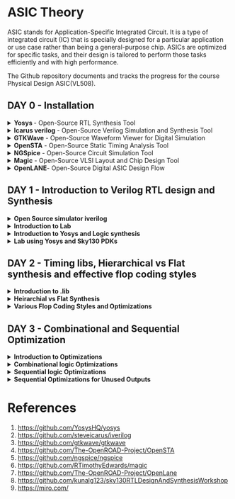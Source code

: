 # ASIC Theory
ASIC stands for Application-Specific Integrated Circuit. It is a type of integrated circuit (IC) that is specially designed for a particular application or use case rather than being a general-purpose chip. ASICs are optimized for specific tasks, and their design is tailored to perform those tasks efficiently and with high performance.

The Github repository documents and tracks the progress for the course Physical Design ASIC(VL508).  



## DAY 0 - Installation

<details>
<summary> <strong> Yosys </strong> - Open-Source RTL Synthesis Tool </summary>

Yosys is a powerful and widely-used open-source RTL synthesis tool that enables designers to convert Verilog RTL code into optimized gate-level representations suitable for ASIC or FPGA implementation. It is designed for digital hardware design and offers a plethora of features, including RTL synthesis, technology mapping, optimization, and formal verification capabilities. With a scripting interface and an active community of users and developers, Yosys provides flexibility, efficiency, and cost-effectiveness for various digital design projects.

**Key Features**:
- RTL Synthesis: Yosys takes Verilog RTL code as input and performs RTL synthesis, generating a gate-level netlist.
- Technology Mapping: The tool maps the RTL design to a specific library of standard cells, allowing optimization for target technologies.
- Optimization: Yosys employs various algorithms to optimize the design for improved performance, area, and power consumption.
- Formal Verification: The tool includes formal verification capabilities to ensure the correctness of the design.
- Scripting Interface: Yosys provides a scripting interface, enabling users to write custom synthesis scripts for specific design flows and optimizations.
- Open-Source and Community-Driven: Yosys is an open-source project with an active community, constantly contributing to its development and improvement.
  
**Installation**

Yosys is installed using the following set of steps.

```bash
$ git clone https://github.com/YosysHQ/yosys.git
$ cd yosys-master 
$ sudo apt install make (If make is not installed please install it) 
$ sudo apt-get install build-essential clang bison flex \
    libreadline-dev gawk tcl-dev libffi-dev git \
    graphviz xdot pkg-config python3 libboost-system-dev \
    libboost-python-dev libboost-filesystem-dev zlib1g-dev
$ make config-gcc
$ make 
$ sudo make install
```
Screenshot after installation-
![yosys](https://github.com/Shant1R/Shant_IIITB/assets/59409568/6ac97051-4660-4722-b384-26eb6aba3260)

</details>

<details>

<summary><strong>Icarus verilog</strong> - Open-Source Verilog Simulation and Synthesis Tool</summary>

Iverilog is a widely-used open-source Verilog simulation and synthesis tool that allows designers to simulate and synthesize digital hardware designs described in Verilog HDL. It offers a comprehensive set of features for both simulation and synthesis, making it a valuable tool for digital design projects of all scales. With its versatility and community-driven development, Iverilog provides an efficient and cost-effective solution for verifying and implementing digital designs.

**Key Features**:
- Verilog Simulation: Iverilog supports simulation of Verilog designs, enabling users to test and verify their digital circuits' functionality.
- Synthesis Support: The tool provides synthesis capabilities, allowing designers to generate gate-level netlists suitable for ASIC or FPGA implementation.
- IEEE Standard Compliance: Iverilog adheres to the IEEE 1364-2005 Verilog standard, ensuring compatibility with a wide range of Verilog designs.
- VPI (Verilog Programming Interface) Support: Iverilog supports VPI, enabling users to write C/C++ programs to interact with the simulation or synthesis process.
- Efficient and Scalable: Iverilog is known for its efficiency, making it suitable for small hobbyist projects as well as large-scale commercial designs.
- Open-Source and Community-Driven: Being an open-source tool, Iverilog benefits from an active community of users and developers, continually improving and enhancing its capabilities.
  
**Installation**

Icarus Verilog also known as iverilog is installed using the following command.

```bash
$ sudo apt-get update
$ sudo apt-get install iverilog

```
Screenshot after installation-
![iverilog](https://github.com/Shant1R/Shant_IIITB/assets/59409568/4f77ee22-b0b3-4c96-9f8e-1b74443579e4)


</details>

<details>
<summary><strong>GTKWave</strong> - Open-Source Waveform Viewer for Digital Simulation</summary>

GTKWave is a popular open-source waveform viewer designed to visualize and analyze simulation results of digital designs. As an essential tool in digital hardware development, GTKWave allows users to examine waveforms generated by Verilog or VHDL simulation, making it easier to debug and verify the behavior of complex digital circuits. With its user-friendly interface and active community support, GTKWave is a valuable asset for engineers and hobbyists involved in digital design and verification projects.

**Key Features**:
- Waveform Visualization: GTKWave provides a graphical interface to display simulation waveforms, helping users gain insights into the behavior of digital circuits.
- Support for Various Formats: The tool supports various waveform formats, including VCD (Value Change Dump), FST (Fast Signal Trace), LXT, and VZT.
- Zoom and Navigation: GTKWave allows users to zoom in and out on specific regions of the waveform and provides convenient navigation tools for easy waveform analysis.
- Signal Grouping: Users can group related signals together, simplifying the visualization of complex designs.
- Cross-Platform Compatibility: GTKWave is available for multiple platforms, including Windows, macOS, and Linux, making it accessible to a wide range of users.
- Extensible and Customizable: Users can extend GTKWave's functionality through scripting and customize the appearance and behavior of the waveform viewer.
- Open-Source and Community-Driven: As an open-source project, GTKWave benefits from continuous community contributions, ensuring the tool's ongoing improvement and relevance

**Installation**

GTKWave is installed using the following commands.

```bash
$ sudo apt update
$ sudo apt install gtkwave
```
Screenshot after installation-
![gtkwave](https://github.com/Shant1R/Shant_IIITB/assets/59409568/ae8c7922-c337-4157-839f-c8f1f62265b2)

</details>


<details>
<summary><strong>OpenSTA</strong> - Open-Source Static Timing Analysis Tool</summary>

OpenSTA is a powerful open-source Static Timing Analysis (STA) tool designed to analyze digital integrated circuits and provide critical timing information. As an essential component of the digital design flow, OpenSTA enables engineers to perform timing verification, identify potential timing violations, and optimize the performance of complex designs. With its versatile features and community-driven development, OpenSTA is a valuable resource for designers working on ASIC or FPGA projects.

**Key Features**:
- Static Timing Analysis: OpenSTA performs static timing analysis to determine the critical paths and timing violations in digital designs.
- Liberty File Support: The tool supports industry-standard Liberty format files, which contain timing information about the standard cells used in the design.
- Path Tracing and Reporting: OpenSTA traces critical timing paths and generates detailed timing reports, highlighting setup and hold violations.
- Constraints Support: Designers can specify timing constraints in the design using standard Synopsys Design Constraints (SDC) files, which OpenSTA interprets during the analysis.
- Highly Scalable: OpenSTA can handle designs of varying sizes, from small digital circuits to large-scale industrial projects, making it suitable for a broad range of applications.
- Interactive Visualization: OpenSTA provides an interactive graphical interface to visualize and navigate through the timing paths in the design.
- Open-Source and Community-Driven: As an open-source project, OpenSTA benefits from contributions and feedback from a community of users and developers, ensuring continuous improvement and adaptability to new technologies.

**Installation**

To install OpenSTA, follow the given github link and download the following prerequisites- 

```bash
https://github.com/The-OpenROAD-Project/OpenSTA
```

```bash
$ sudo apt-get install cmake
$ sudo apt-get install clang
$ sudo apt-get install gcc
$ sudo apt-get install tcl
$ sudo apt-get install swig
$ sudo apt-get install bison
$ sudo apt-get install flex
```

Installation commands for openSTA
```bash
$ git clone https://github.com/The-OpenROAD-Project/OpenSTA.git
$ cd OpenSTA
$ mkdir build
$ cd build
$ cmake ..
$ make
```
Screenshot after installation-
![opensta](https://github.com/Shant1R/Shant_IIITB/assets/59409568/36537253-8d3e-4f7a-9358-35c3f5c04e55)

</details>


<details>
<summary><strong>NGSpice</strong> - Open-Source Circuit Simulation Tool</summary>

Ngspice is a powerful open-source circuit simulation tool that allows engineers, researchers, and hobbyists to analyze and simulate electronic circuits. As a widely-used circuit simulator, Ngspice can handle analog, digital, and mixed-signal circuits, providing valuable insights into circuit behavior, performance, and characteristics. With its extensive set of features and active community support, Ngspice serves as an essential tool for circuit design, analysis, and optimization.

**Key Features**:
- Mixed-Signal Simulation: Ngspice supports mixed-signal simulation, enabling the analysis of circuits containing both analog and digital components.
- Circuit Modeling: The tool supports a wide range of device models, including passive components, diodes, transistors, operational amplifiers, and more.
- Advanced Analysis: Ngspice provides various analysis types, such as DC, AC, transient, and noise analysis, allowing users to evaluate circuit performance under different conditions.
- Extensibility: Users can add custom models, algorithms, and simulation capabilities through scripting and user-defined subcircuits.
- SPICE Compatibility: Ngspice adheres to the SPICE (Simulation Program with Integrated Circuit Emphasis) standard, ensuring compatibility with existing SPICE netlists.
- Cross-Platform Support: Ngspice is compatible with multiple operating systems, including Windows, macOS, and Linux, making it accessible to a broad user base.
- Open-Source and Community-Driven: Being an open-source project, Ngspice benefits from active community contributions, bug fixes, and enhancements, ensuring its continuous development and reliability.

**Installation**

NGSpice is installed using the following commands.

After downloading the tarball from https://sourceforge.net/projects/ngspice/files/ to a local directory, unpack it using:

```bash
$ tar -zxvf ngspice-37.tar.gz
$ cd ngspice-37
$ mkdir release
$ cd release
$ ../configure  --with-x --with-readline=yes --disable-debug
$ make
$ sudo make install
```
Screenshot after installation-
![ngspice](https://github.com/Shant1R/Shant_IIITB/assets/59409568/726fcc95-63eb-4089-87e3-f306cc37d83c)

    
</details>

<details>
<summary><strong>Magic</strong> - Open-Source VLSI Layout and Chip Design Tool</summary>
Magic is a widely-used open-source VLSI (Very-Large-Scale Integration) layout and chip design tool. It offers a versatile and user-friendly environment for designing, editing, and analyzing integrated circuit layouts. As an essential tool in the physical design flow, Magic allows engineers and researchers to create complex IC layouts and verify their correctness before fabrication. With a range of features and active community support, Magic is a valuable asset for digital and analog chip designers and hobbyists.

**Key Features**:
- Layout Editing: Magic provides an intuitive interface for designing and editing integrated circuit layouts, enabling efficient placement and routing of various circuit elements.
- Custom Design Rules: Users can define custom design rules, allowing them to tailor the layout to specific technology nodes and manufacturing processes.
- Hierarchical Design: Magic supports hierarchical design methodologies, enabling the creation of complex designs by organizing circuits into hierarchical blocks.
- Design Rule Checking (DRC): The tool performs design rule checks to identify potential layout errors and violations before the chip fabrication process.
- Extraction and Simulation: Magic allows extraction of parasitic components and supports SPICE netlist simulation for accurate performance evaluation.
- Scripting and Automation: Users can extend Magic's functionality using scripts, automating repetitive tasks and customizing the design flow.
- Cross-Platform Support: Magic is compatible with various operating systems, including Windows, macOS, and Linux, making it accessible to a wide range of users.
- Open-Source and Community-Driven: As an open-source project, Magic benefits from an active community of users and developers, ensuring continuous improvement and adaptability to new design challenges.

**Installation**
  
Magic is installed using the following commands.

```bash
$   sudo apt-get install m4
$   sudo apt-get install tcsh
$   sudo apt-get install csh
$   sudo apt-get install libx11-dev
$   sudo apt-get install tcl-dev tk-dev
$   sudo apt-get install libcairo2-dev
$   sudo apt-get install mesa-common-dev libglu1-mesa-dev
$   sudo apt-get install libncurses-dev
$   git clone https://github.com/RTimothyEdwards/magic
$   cd magic
$   ./configure
$   make
$   sudo make install

```
Screenshot after installation-
![magic](https://github.com/Shant1R/Shant_IIITB/assets/59409568/f5fe09ee-2f15-47c0-b4a6-5a41febf7e76)
    
</details>


<details>
<summary><strong>OpenLANE</strong>- Open-Source Digital ASIC Design Flow</summary>

OpenLane is a comprehensive open-source digital ASIC (Application-Specific Integrated Circuit) design flow that facilitates the design and implementation of complex digital chips. It provides a complete RTL-to-GDSII (RTL to Graphic Design System II) flow, encompassing synthesis, placement, routing, and manufacturing processes. OpenLane streamlines the ASIC design process and enables designers to create custom digital chips with greater efficiency and accessibility. With an extensive set of features and community support, OpenLane is a valuable tool for ASIC designers, researchers, and hobbyists alike.

**Key Features**:
- RTL-to-GDSII Flow: OpenLane offers an end-to-end design flow, starting from RTL synthesis to final GDSII layout generation, ensuring a seamless ASIC design process.
- Synthesis and Optimization: The tool performs RTL synthesis and optimization to generate an efficient gate-level representation of the design.
- Placement and Routing: OpenLane optimizes chip placement and performs routing to connect all the components efficiently.
- DRC and LVS Checks: OpenLane includes design rule checking (DRC) and layout versus schematic (LVS) checks to ensure the design's manufacturability and correctness.
- PDK Integration: The tool integrates with Process Design Kits (PDKs) from various foundries, supporting a wide range of technology nodes and manufacturing processes.
- Scripting and Customization: Users can write scripts to customize various aspects of the design flow and automate repetitive tasks.
- Performance and Area Optimization: OpenLane offers options to optimize the design for performance, area, or power based on the project's requirements.
- Cross-Platform Support: OpenLane is compatible with multiple operating systems, including Windows, macOS, and Linux, making it accessible to diverse design teams.
- Open-Source and Community-Driven: Being an open-source project, OpenLane benefits from continuous community contributions, bug fixes, and enhancements, ensuring its continuous development and improvement.

**Installation**

OpenLane is installed using the following commands.

```bash
$ sudo apt-get update
$ sudo apt-get upgrade
$ sudo apt install -y build-essential python3 python3-venv python3-pip make git
$ sudo apt install apt-transport-https ca-certificates curl software-properties-common
$ curl -fsSL https://download.docker.com/linux/ubuntu/gpg | sudo gpg --dearmor -o /usr/share/keyrings/docker-archive-keyring.gpg
$ echo "deb [arch=amd64 signed-by=/usr/share/keyrings/docker-archive-keyring.gpg] https://download.docker.com/linux/ubuntu $(lsb_release -cs) stable" | sudo tee /etc/apt/sources.list.d/docker.list > /dev/null
$ sudo apt update
$ sudo apt install docker-ce docker-ce-cli containerd.io
$ sudo docker run hello-world
$ sudo groupadd docker
$ sudo usermod -aG docker $USER
$ sudo reboot 
```

After Reboot
```bash
$ docker run hello-world
```

```bash
$ cd $HOME
$ git clone https://github.com/The-OpenROAD-Project/OpenLane
$ cd OpenLane
$ make
$ make test
```

Screenshot after installation-
![openlane](https://github.com/Shant1R/Shant_IIITB/assets/59409568/d55be32a-a662-4284-94b0-b0d53af2fbca)

</details>

## DAY 1 - Introduction to Verilog RTL design and Synthesis

<details>
<summary><strong>Open Source simulator iverilog</strong></summary>

Simulator is a tool to verify that the said design adheres to the functionality to its intended specifications. It works by following the input given and changes the output accordingly, thus one can compare the desired output and the output derived for the said inputs.

Simulator architecture schematic diagram -
![Simulator](https://github.com/Shant1R/Shant_IIITB/assets/59409568/11d0647f-499b-4ea9-ab80-8c6ef20da093)

Under the given repository, **Iverilog** is used which is an open source simulator.
- Design is the set of verilog codes with the aim to create a functionality that meets the given specifications. 
- Testbench is the set of code which provides the stimulas or test vectors to the desgin under test to verify the design working.
- It is to be noted multiple inputs can be given the design block and multiple outputs can be derived.
- The testbench is not given any external inputs. Testvectors are given under the testbench itself.
- The output of the simulator is a VCD file, ie. value change dump file which is viewed using **GTKWave** to visualise the waveform.

Simulation flow of Iverilog - 
![workflow](https://github.com/Shant1R/Shant_IIITB/assets/59409568/b67eb2d2-478e-4745-9876-7846de6a01c0)

</details>


<details>
<summary><strong>Introduction to Lab</strong></summary>

Under this, we will go through how to setup the directory and lab for the course and how to access various files and execute.

**Lab Setup**

The first step under the lab setup for the course is to form a seperate directory as VLSI and git clone the course files from the given repository in the code.



```bash
$ cd Documents
$ cd ASICs
$ cd VLSI
$ cd git clone https://github.com/kunalg123/sky130RTLDesignAndSynthesisWorkshop.git
```

Terminal Window - 
![sky130_gitclone](https://github.com/Shant1R/Shant_IIITB/assets/59409568/8e74128d-3341-4378-9c40-309260327bef)

Upon the cloning, a new folder with the name *sky130RTLDesignAndSynthesisWorkshop* is made. Under this folder, there will be several folders, such as lib which contains the standard set library for sky130 which will be used for the synthesis, verilog_files which contains all the source files and testbenches for the experiments to be done. The contents of each folder can be seen by going into the directory and entering ls.


**Working with iverilog and gtkwave - MUX**

Under this, we go over how load files on iverilog and visualise using gtkwave. The terminal is opened and the directory is set to the verilog_files, where various source files and their respective testbenches are stored. Under this example we will execute the mux using good_mux.v and check the functionality using gtkwave to visualise the dumpfile generated. Both the source file and testbench are loaded to iverilog. 

```bash
$ cd VLSI
$ cd sky130RTLDesignAndSynthesisWorkshop
$ cd verilog_files/
$ ls
$ iverilog good_mux.v tb_good_mux.v
$ ./a.out
$ gtkwave tb_good_mux.vcd
```

Screenshot of the terminal - 
![good_mux_terminal](https://github.com/Shant1R/Shant_IIITB/assets/59409568/06396f49-0e6c-487b-8408-82491557a852)

Waveform on GTKWave - 
![good_mux_gtk](https://github.com/Shant1R/Shant_IIITB/assets/59409568/cc8ec616-ac4d-4bc1-801f-0e680247ad69)

The waveform on gtkwave is used to check the variations in the output with the input.

**Code Explaination - MUX**

To edit the code, one can directly open the files or use gvim. The code to access both the source and testbech is given

```bash
$ gvim tb_good_mux.v -o good_mux.v
```


Editor window - 
![code_good_mux](https://github.com/Shant1R/Shant_IIITB/assets/59409568/cf8ca326-755a-4664-ae0b-8c01b8e94723)

There can be multiple ways to generate a mux. Under the given source code. it checks for the select line, if sel is 1, the output follows the input line 1 else it follows input line 0. Under the testbench, the inputs are set as reg and output as wire. The testbench has no primary inputs like the design source code. It instantiate the source code as uut - unit under test, any name can be used. Under the testbench, the dumpfile is generated for visualisation. The input variables are set and the toggled periodically and sets an end time. 

</details>


<details>
<summary><strong>Introduction to Yosys and Logic synthesis</strong></summary>

The RTL design is the behavioural model of the said specification written in an HDL language. For mapping this code to a hardware circuit comes the synthesis. The RTL code is translated to gate level using the front end libraries that are .lib files, through synthesis the netlist file is derived. 

The front end library is also called .lib, which can be explained as a collection for modules for the logic gates for the mapping. It contains various types of the same logic gate, such as 2 and 3 input and gates, and modules for the same gate with different execution speed, which can de decided upon the usecase and required specification. The speed of the gates depends the load, which for digital circuits are capacitors, thus charging and discharging of capacitors determine the speed of the gate, thus the system. For faster speed, we need transistor with more current sourcing capacity. Thus the need for wider transistors. But wider transistors enables faster processes with the trade off of power and area. Narrow transistors comsumes lesser area and power, but comes with bigger delays. Thus the choice of the gate models is made accordingly. The time delat should small enough to cover the propogation delay and setup times and at the same time large enough that it doesn't cause a hold crisis, that is its bigger than the hold time of the next gate in process.


One has to guide the synthesizer for the required execution time, ie, the use of faster and slower transistor models while mapping. This is known as constraints.    

The synthesizer used under this coursework is Yosys. 

Yosys setup flow-
![yosys1](https://github.com/Shant1R/Shant_IIITB/assets/59409568/35698376-e603-40eb-b5a4-a84965620587)

The design block has the function read_design and .lib  has a read_liberty function which reads the design file and .lib respectively. The netlist block has the fucntion read_netlist which upon execution generates the netlist file for the given design. It is to note design file and netlist file are two different representations for the same given specification.  

Synthesis verification flow - 
![yosys2](https://github.com/Shant1R/Shant_IIITB/assets/59409568/8c89fc9e-7d6a-426e-b55f-3927db75d7e7)

To verify the synthesis output, we use the iverilog simulator which is given the netlist and testbench as inputs, attain a vcd file, which is visualised using gtkwave. The output on the gtkwave with the netlist file should be the same as in the case of RTL simulation. Since the primary inputs and outputs in case of RTL designs and netlist design remains the same, the same testbench can be used to verify the design. 


</details>



<details>
<summary><strong>Lab using Yosys and Sky130 PDKs</strong></summary>

Under this section, we go through how to invoke the synthesizer yosys and synthesize the design. For the demonstration, we have taken the synthesis of mux, the good_mux.v file, which we have previously simulated before. 

- Step one is to go to the directory for the verilog files and invoke yosys synthesizer.

```bash
$ cd Documents/ASICs/VLSI/sky130RTLDesignAndSynthesisWorkshop/verilog_files/
$ yosys
```

![yosys_lab_1](https://github.com/Shant1R/Shant_IIITB/assets/59409568/24e98dd7-b81c-4398-a0cb-f5d5bf872813)

- Now we read the .lib using *read_liberty* and the path is set to the .lib files.
- The behavourial model of mux is read using *read_verilog* followed by determining the module name to be synthesized.
- The netlist is generated by *abc -liberty* followed by the path to .lib which specifies what gates are to be linked. Thus the RTL file is converted to netlist.
- The logic being realised can be view using *show*.

```bash
 read_liberty -lib ~/Documents/ASICs/VLSI/sky130RTLDesignAndSynthesisWorkshop/lib/sky130_fd_sc_hd__tt_025C_1v80.lib
 read_verilog good_mux.v
 synth -top good_mux
 abc -liberty ~/Documents/ASICs/VLSI/sky130RTLDesignAndSynthesisWorkshop/verilog_files/sky130_fd_sc_hd__tt_025C_1v80.lib
 show
```

![yosys_lab_2](https://github.com/Shant1R/Shant_IIITB/assets/59409568/e3861c1c-4493-4fe1-822b-7e5179d95ab0)

- The netlist file is wriiten using *write_verilog* followed by the name for the file.
- Gvim edittor is used view the netlist file.

```bash
 read_verilog good_mux_netlist.v
 !gvim good_mux_netlist.v  
```

![yosys_lab_3](https://github.com/Shant1R/Shant_IIITB/assets/59409568/c201daec-bc2b-44f7-83c5-77ab3dd37e9d)

- It can seen that the netlist file has extra informations, thus to generate a simple netlist file we add an extra switch.
- After *write _verilog* we add *-noattr* before the file name.
- We attain a simpler netlist representation for mux.

```bash
 read_verilog -noattr good_mux_netlist.v
 !gvim good_mux_netlist.v
```

![yosys_lab_4](https://github.com/Shant1R/Shant_IIITB/assets/59409568/a917b533-9932-46bd-adfb-032cea61855b)

  
</details>

## DAY 2 - Timing libs, Hierarchical vs Flat synthesis and effective flop coding styles

<details>

<summary><strong>Introduction to .lib</strong></summary>
Under this section, we get a better insight regarding .lib. We have the general overview that it stores the models of all the standards cells, various variations and flavours as per the need of specification provided. Getting an insight into the .lib file, we start with the file name -  

*sky130_fd_sc_hd__tt_025C_1v80*

The name sky130 represemts that the library is based on 130nm technology. Under the nomenclature, we define PVT - process, voltage and temperature. Process refers to the variations due to the fabrication, ie. there will variations in the silicon fabricated even by the same machine. There is variation due to the voltage and temperature as well. Silicon is very sensitive to temperature. All these 3 determines how the silicon is going to perform. We aim to design such that silicon works in all the conditions, across various variations. These three are indicated under the name, tt stands for typical process, 25c indicates the temperature - 25C and 1v80 indicates the voltage of 1.80volts.  It is to be noted, all the models under the said library are designed for the given PVT parameters.

We open the .lib file using gvim to go through various other informations it provides.

![lib_1](https://github.com/Shant1R/Shant_IIITB/assets/59409568/f1a46b64-c496-4fd4-82e7-ef43e091964b)

- It defines the technology begin used "CMOS" and the delay model as "table_lookup"
- it defines the units for various parameters and quanities, such as, 1ns for time, 1V for voltage, 1mA for current, 1kohm for resistance and 1pF for capacitance.
- It defines the operating conditions as "tt_025C_1v80".

We take an example for a cell to understand the contents. Taking the example of a21110i cell. 

![lib_2](https://github.com/Shant1R/Shant_IIITB/assets/59409568/9996a4bc-1328-4436-91f0-551a17dd7d72)

- The given cell executes the logic for 5 inputs, *and* for the first two inputs and *or* it with the next three inputs, finally *not* the final expression.
- Logic implemented --> !((A1&A2)|B1|C1|D1)
- Since we got 5 inputs, there are 32 possible outputs. The .lib file contains the power consumption and timing details for all the possibilities.


Considering a two input *and* gate, and compare different two input and gate.

![lib_3](https://github.com/Shant1R/Shant_IIITB/assets/59409568/717b8741-8d21-413e-95b2-968c38eef551)

- The lib files conatins the power and timing information for the 4 possible outcomes.
- All three taken cells are 2 input and gates, but differ in their areas, and2_4 has a larger area than area2_2 and consequently more than and2_0.
- Having a larger area refers to the use of a wider cell. Wider cells will be faster, but consumes more power. This can be seen in the datials under the lib file.


  
</details>


<details>

<summary><strong>Heirarchial vs Flat Synthesis</strong></summary>

Under this section, we go over what is heirchial synthesis and flat synthesis. For this, we  have taken the case of multiple_modul2s.v from verilog files to have a better unstanding.
```bash
  shant@shant:~/Documents/ASICs/VLSI/sky130RTLDesignAndSynthesisWorkshop/verilog_files$ gvim multiple_modules.v
```
![hvf_1](https://github.com/Shant1R/Shant_IIITB/assets/59409568/16523aee-77cd-4f09-95b0-d8e56f9920da)

Gate level diagram 

![hvf_1](https://github.com/Shant1R/Shant_IIITB/assets/59409568/0f16a24d-c1ea-4d38-891b-5d16f5dbcd13)

We go into the directory for verilog files and invole the model.

```bash
$ cd Documents/ASICs/VLSI/sky130RTLDesignAndSynthesisWorkshop/verilog_files
$ yosys
read_liberty -lib ~/Documents/ASICs/VLSI/sky130RTLDesignAndSynthesisWorkshop/lib/sky130_fd_sc_hd__tt_025C_1v80.lib
read_verilog multiple_modules.v
synth -top multiple_modules
abc -liberty ~/Documents/ASICs/VLSI/sky130RTLDesignAndSynthesisWorkshop/lib/sky130_fd_sc_hd__tt_025C_1v80.lib
show multiple_modules
```

- As we hit show, we expect to attain a similar schematic we had drew in the previous image.
  
![hvf_2](https://github.com/Shant1R/Shant_IIITB/assets/59409568/a55d9d7a-ab21-430c-8174-770f422220f5)

- We get the image of the top module.
- We don't get to see the and and or gates. We see the modules u1 and u2, which are the instances of the gates.
- **This type of design is called an heirarchial design.**
- We generate the netlist file for the design.

```bash
write_verilog -noattr multiple_modules_hier.v
!gvim multiple_modules_hier.v
```

![hvf_3](https://github.com/Shant1R/Shant_IIITB/assets/59409568/620892c8-1681-4d46-911e-1e7a2e4a8ee7)

- In the netlist generated, it is observed that the hierarchy is maintained. The top module has instances of sub moduke 1 and 2, and the two modules are seperately defined implementing the *and* and *or* gates.
- It is to be more, since this is CMOS technology, we implement the gates using a *nand* gate with inverted inputs for *or* gate and *nor* gate with inverted inputs for *and* gate.

Now we will look into flat design techcnique.

```bash
flatten
show multiple_modules
```

![hvf_5](https://github.com/Shant1R/Shant_IIITB/assets/59409568/9428f816-7ab6-49f6-a3d4-0c527719364c)

```bash
write_verilog -noattr multiple_modules_flat.v
!gvim multiple_modules_flat.v
```

![hvf_4](https://github.com/Shant1R/Shant_IIITB/assets/59409568/a9476f35-4ba0-4caa-a035-893227557410)

- In the new netlist, we don't see any instances of submodules such as u1 and u2.
- We get direct instances of *and* and *or* gates under the flat design.
- **This type of design is known as flat desigin techniques.**

We saw how to synthesis the top module, now we will look into synthesis of submodules.

```bash
$ cd Documents/ASICs/VLSI/sky130RTLDesignAndSynthesisWorkshop/verilog_files
$ yosys
read_liberty -lib ~/Documents/ASICs/VLSI/sky130RTLDesignAndSynthesisWorkshop/lib/sky130_fd_sc_hd__tt_025C_1v80.lib
read_verilog multiple_modules.v
synth -top sub_module1
abc -liberty ~/Documents/ASICs/VLSI/sky130RTLDesignAndSynthesisWorkshop/lib/sky130_fd_sc_hd__tt_025C_1v80.lib
show
```

![hvf_6](https://github.com/Shant1R/Shant_IIITB/assets/59409568/48519618-7a15-4695-a075-c0ca9acb4853)

- We only see submodule 1, we don't get to see the multiple module or submodule 2.

Reason for having synthesis at submodule level ->
- In case my design has multiple instances of same module, we prefer to synthesis it once and the replicate it as many times required and stitch it to the main module.
- It supports *divide and conqure appraoch*. In case the design is massive, we give small portions to the tool instead of the entire design. This helps in generating an optimised netlist for the complete desgin and supports reusebility.


</details>


<details>

<summary><strong>Various Flop Coding Styles and Optimizations</strong></summary>
  
</details>


## DAY 3 - Combinational and Sequential Optimization

<details>

<summary><strong>Introduction to Optimizations</strong></summary>
  
</details>


<details>

<summary><strong>Combinational logic Optimizations</strong></summary>
  
</details>


<details>

<summary><strong>Sequential logic Optimizations</strong></summary>
  
</details>


<details>

<summary><strong>Sequential Optimizations for Unused Outputs</strong></summary>
  
</details>




# References

1. https://github.com/YosysHQ/yosys
2. https://github.com/steveicarus/iverilog
3. https://github.com/gtkwave/gtkwave
4. https://github.com/The-OpenROAD-Project/OpenSTA
5. https://github.com/ngspice/ngspice
6. https://github.com/RTimothyEdwards/magic
7. https://github.com/The-OpenROAD-Project/OpenLane
8. https://github.com/kunalg123/sky130RTLDesignAndSynthesisWorkshop
9. https://miro.com/
